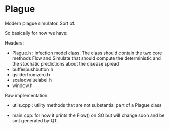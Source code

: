 # Plague
Modern plague simulator.
Sort of.

So basically for now we have:

Headers:
- Plague.h : infection model class. The class should contain the two core methods Flow and Simulate that should compute the deterministic and the stochatic predictions about the disease spread
- bufferpushbutton.h
- qsliderfromzero.h
- scaledvaluelabel.h
- window.h


Raw implementation:
- utils.cpp : utility methods that are not substantial part of a Plague class

- main.cpp: for now it prints the Flow() on SO but will change soon and be smt generated by QT.
